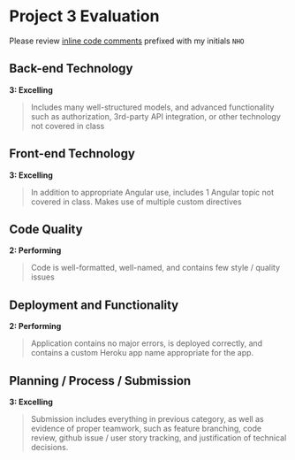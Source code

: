 # Project 3 Evaluation

Please review [inline code comments](https://github.com/rkrolick/wdi_project3/compare/master...nolds9:feedback) prefixed with my initials `NHO`

## Back-end Technology

**3: Excelling**

>Includes many well-structured models, and advanced functionality such as authorization, 3rd-party API integration, or other technology not covered in class

## Front-end Technology

**3: Excelling**

>In addition to appropriate Angular use, includes 1 Angular topic not covered in class. Makes use of multiple custom directives

## Code Quality

**2: Performing**

>Code is well-formatted, well-named, and contains few style / quality issues

## Deployment and Functionality

**2: Performing**

>Application contains no major errors, is deployed correctly, and contains a custom Heroku app name appropriate for the app.

## Planning / Process / Submission

**3: Excelling**

>Submission includes everything in previous category, as well as evidence of proper teamwork, such as feature branching, code review, github issue / user story tracking, and justification of technical decisions.
